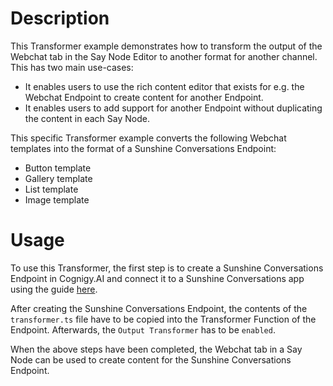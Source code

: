 # Description
This Transformer example demonstrates how to transform the output of the Webchat tab in the Say Node Editor to another format for another channel. This has two main use-cases:

- It enables users to use the rich content editor that exists for e.g. the Webchat Endpoint to create content for another Endpoint.
- It enables users to add support for another Endpoint without duplicating the content in each Say Node.

This specific Transformer example converts the following Webchat templates into the format of a Sunshine Conversations Endpoint:

- Button template
- Gallery template
- List template
- Image template

# Usage
To use this Transformer, the first step is to create a Sunshine Conversations Endpoint in Cognigy.AI and connect it to a Sunshine Conversations app using the guide [here](https://docs.cognigy.com/docs/deploy-a-smooch-endpoint).

After creating the Sunshine Conversations Endpoint, the contents of the ``transformer.ts`` file have to be copied into the Transformer Function of the Endpoint. Afterwards, the ``Output Transformer`` has to be ``enabled``.

When the above steps have been completed, the Webchat tab in a Say Node can be used to create content for the Sunshine Conversations Endpoint.